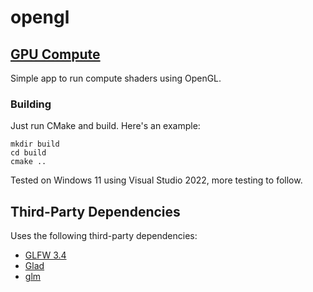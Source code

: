 # opengl


## [GPU Compute](https://github.com/TheCherno/GPUCompute)
Simple app to run compute shaders using OpenGL.

### Building
Just run CMake and build. Here's an example:
```
mkdir build
cd build
cmake ..
```

Tested on Windows 11 using Visual Studio 2022, more testing to follow.

## Third-Party Dependencies
Uses the following third-party dependencies:
- [GLFW 3.4](https://github.com/glfw/glfw)
- [Glad](https://github.com/Dav1dde/glad)
- [glm](https://github.com/g-truc/glm)